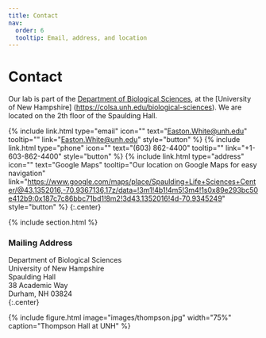 ```yaml
---
title: Contact
nav:
  order: 6
  tooltip: Email, address, and location
---
```


# <i class="fas fa-envelope"></i>Contact

Our lab is part of the [Department of Biological Sciences](https://colsa.unh.edu/biological-sciences), at the [University of New Hampshire] (https://colsa.unh.edu/biological-sciences).
We are located on the 2th floor of the Spaulding Hall.

{%
  include link.html
  type="email"
  icon=""
  text="Easton.White@unh.edu"
  tooltip=""
  link="Easton.White@unh.edu"
  style="button"
%}
{%
  include link.html
  type="phone"
  icon=""
  text="(603) 862-4400"
  tooltip=""
  link="+1-603-862-4400"
  style="button"
%}
{%
  include link.html
  type="address"
  icon=""
  text="Google Maps"
  tooltip="Our location on Google Maps for easy navigation"
  link="https://www.google.com/maps/place/Spaulding+Life+Sciences+Center/@43.1352016,-70.9367136,17z/data=!3m1!4b1!4m5!3m4!1s0x89e293bc50e412b9:0x187c7c86bbc71bd1!8m2!3d43.1352016!4d-70.9345249"
  style="button"
%}
{:.center}

{% include section.html %}

### <i class="fas fa-mail-bulk"></i>Mailing Address

Department of Biological Sciences  
University of New Hampshire  
Spaulding Hall  
38 Academic Way  
Durham, NH 03824  
{:.center}

{%
  include figure.html
  image="images/thompson.jpg"
  width="75%"
  caption="Thompson Hall at UNH"
%}
